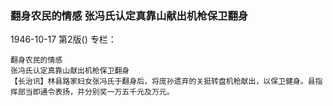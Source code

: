 ### 翻身农民的情感  张冯氏认定真靠山献出机枪保卫翻身

1946-10-17
第2版()
专栏：

    翻身农民的情感
    张冯氏认定真靠山献出机枪保卫翻身
    【长治讯】林县路家妇女张冯氏于翻身后，将庞孙遗弃的关挺转盘机枪献出，以保卫健身。县指挥部当即通令表扬，并分别奖一万五千元及万元。
